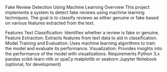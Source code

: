 Fake Review Detection Using Machine Learning
Overview
This project implements a system to detect fake reviews using machine learning techniques. The goal is to classify reviews as either genuine or fake based on various features extracted from the text.

Features
Text Classification: Identifies whether a review is fake or genuine.
Feature Extraction: Extracts features from text data to aid in classification.
Model Training and Evaluation: Uses machine learning algorithms to train the model and evaluate its performance.
Visualization: Provides insights into the performance of the model with visualizations.
Requirements
Python 3.x
pandas
scikit-learn
nltk or spaCy
matplotlib or seaborn
Jupyter Notebook (optional, for development)
